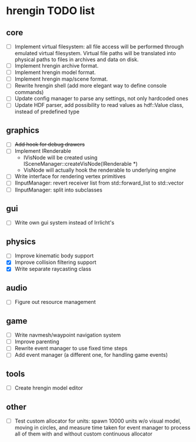 hrengin TODO list
=================

## core

+ [ ] Implement virtual filesystem: all file access will be performed through emulated virtual filesystem. Virtual file paths will be translated into physical paths to files in archives and data on disk.
+ [ ] Implement hrengin archive format.
+ [ ] Implement hrengin model format.
+ [ ] Implement hrengin map/scene format.
+ [ ] Rewrite hrengin shell (add more elegant way to define console commands)
+ [ ] Update config manager to parse any settings, not only hardcoded ones
+ [ ] Update HDF parser, add possibility to read values as hdf::Value class, instead of predefined type

## graphics

+ [ ] ~~Add hook for debug drawers~~
+ [ ] Implement IRenderable
    * IVisNode will be created using ISceneManager::createVisNode(IRenderable *)
    * VisNode will actually hook the renderable to underlying engine
+ [ ] Write interface for rendering vertex primitives
+ [ ] IInputManager: revert receiver list from std::forward_list to std::vector
+ [ ] IInputManager: split into subclasses

## gui

+ [ ] Write own gui system instead of Irrlicht's

## physics

+ [ ] Improve kinematic body support
+ [x] Improve collision filtering support
+ [x] Write separate raycasting class 

## audio

+ [ ] Figure out resource management

## game

+ [ ] Write navmesh/waypoint navigation system
+ [ ] Improve parenting
+ [ ] Rewrite event manager to use fixed time steps
+ [ ] Add event manager (a different one, for handling game events)

## tools

+ [ ] Create hrengin model editor

## other

+ [ ] Test custom allocator for units: spawn 10000 units w/o visual model, moving in circles, and measure time taken for event manager to process all of them with and without custom continuous allocator
